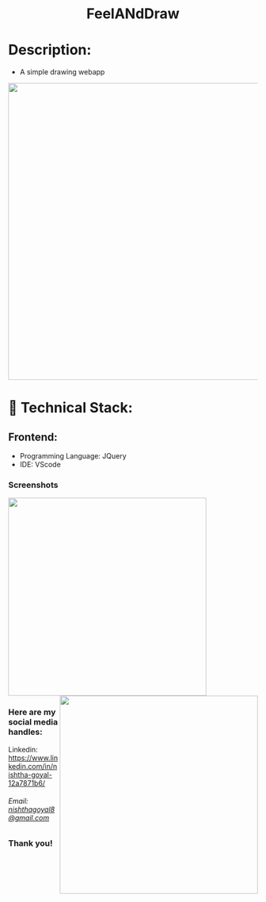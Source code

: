<h1 align="center">
  FeelANdDraw
</h1>

# Description:
- A simple drawing webapp

<img src = "https://user-images.githubusercontent.com/63602979/103356909-f1cb7900-4ad7-11eb-8d7d-a0579bb7ad0b.png" width="600px" align="centre">

# 🚀 Technical Stack:

## Frontend:
- Programming Language: JQuery
- IDE: VScode
 
### Screenshots
<img src = "https://user-images.githubusercontent.com/63602979/103356909-f1cb7900-4ad7-11eb-8d7d-a0579bb7ad0b.png" width="400px"><img src = "https://user-images.githubusercontent.com/63602979/103356913-f3953c80-4ad7-11eb-8872-667c95b5df59.png" width="400px" align="right">
### Here are my social media handles:
Linkedin: https://www.linkedin.com/in/nishtha-goyal-12a7871b6/ 

###### Email: nishthagoyal8@gmail.com

### Thank you!
